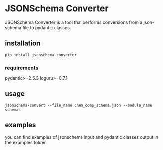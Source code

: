 # JSONSchema Converter

JSONSchema Converter is a tool that performs 
conversions from a json-schema file to pydantic classes

## installation
```bash
pip install jsonschema-converter
```

### requirements
pydantic>=2.5.3
loguru>=0.7.1

## usage

```
jsonschema-convert --file_name chem_comp_schema.json --module_name schemas
```


## examples
you can find examples of jsonschema input and pydantic classes output in the examples folder
